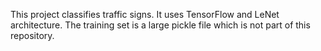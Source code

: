 
This project classifies traffic signs. It uses TensorFlow and LeNet architecture. The training set is a large pickle file which is not part of this repository. 

